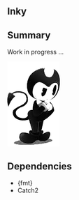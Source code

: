 ## Inky 

## Summary

Work in progress ...

![icon](https://github.com/lewismj/inky/blob/main/doc/resources/img/inky.png) 


## Dependencies

- {fmt}
- Catch2

